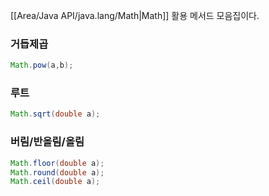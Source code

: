 
[[Area/Java API/java.lang/Math|Math]] 활용 메서드 모음집이다.

### 거듭제곱
```java
Math.pow(a,b);
```

### 루트
```java
Math.sqrt(double a);
```

### 버림/반올림/올림
```java
Math.floor(double a);
Math.round(double a);
Math.ceil(double a);
```